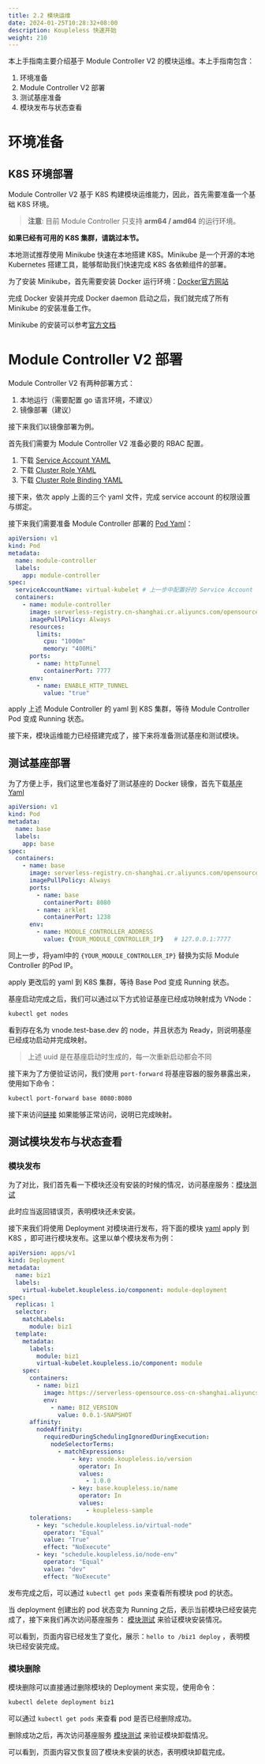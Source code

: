 ```yaml
---
title: 2.2 模块运维
date: 2024-01-25T10:28:32+08:00
description: Koupleless 快速开始
weight: 210
---
```


本上手指南主要介绍基于 Module Controller V2 的模块运维。本上手指南包含：

1. 环境准备
2. Module Controller V2 部署
3. 测试基座准备
4. 模块发布与状态查看

# 环境准备

## K8S 环境部署

Module Controller V2 基于 K8S 构建模块运维能力，因此，首先需要准备一个基础 K8S 环境。

> **注意**: 目前 Module Controller 只支持 **arm64 / amd64** 的运行环境。

**如果已经有可用的 K8S 集群，请跳过本节。**

本地测试推荐使用 Minikube 快速在本地搭建 K8S。Minikube 是一个开源的本地 Kubernetes 搭建工具，能够帮助我们快速完成 K8S 各依赖组件的部署。

为了安装 Minikube，首先需要安装 Docker 运行环境：[Docker官方网站](https://www.docker.com/get-started/)

完成 Docker 安装并完成 Docker daemon 启动之后，我们就完成了所有 Minikube 的安装准备工作。

Minikube 的安装可以参考[官方文档](https://minikube.sigs.k8s.io/docs/start/?arch=%2Fmacos%2Farm64%2Fstable%2Fbinary+download)

# Module Controller V2 部署

Module Controller V2 有两种部署方式：
1. 本地运行（需要配置 go 语言环境，不建议）
2. 镜像部署（建议）

接下来我们以镜像部署为例。

首先我们需要为 Module Controller V2 准备必要的 RBAC 配置。

1. 下载 [Service Account YAML](https://github.com/koupleless/module-controller/blob/main/samples/rbac/base_service_account.yaml)
2. 下载 [Cluster Role YAML](https://github.com/koupleless/module-controller/blob/main/samples/rbac/base_service_account_cluster_role.yaml)
3. 下载 [Cluster Role Binding YAML](https://github.com/koupleless/module-controller/blob/main/samples/rbac/base_service_account_cluster_role_binding.yaml)

接下来，依次 apply 上面的三个 yaml 文件，完成 service account 的权限设置与绑定。

接下来我们需要准备 Module Controller 部署的 [Pod Yaml](https://github.com/koupleless/module-controller/tree/main/example/quick-start/module-controller.yaml)：

```yaml
apiVersion: v1
kind: Pod
metadata:
  name: module-controller
  labels:
    app: module-controller
spec:
  serviceAccountName: virtual-kubelet # 上一步中配置好的 Service Account
  containers:
    - name: module-controller
      image: serverless-registry.cn-shanghai.cr.aliyuncs.com/opensource/release/module-controller-v2:v2.1.2 # 已经打包好的镜像
      imagePullPolicy: Always
      resources:
        limits:
          cpu: "1000m"
          memory: "400Mi"
      ports:
        - name: httpTunnel
          containerPort: 7777
      env:
        - name: ENABLE_HTTP_TUNNEL
          value: "true"
```

apply 上述 Module Controller 的 yaml 到 K8S 集群，等待 Module Controller Pod 变成 Running 状态。

接下来，模块运维能力已经搭建完成了，接下来将准备测试基座和测试模块。

## 测试基座部署

为了方便上手，我们这里也准备好了测试基座的 Docker 镜像，首先下载[基座 Yaml](https://github.com/koupleless/module-controller/tree/main/example/quick-start/base.yaml)

```yaml
apiVersion: v1
kind: Pod
metadata:
  name: base
  labels:
    app: base
spec:
  containers:
    - name: base
      image: serverless-registry.cn-shanghai.cr.aliyuncs.com/opensource/test/base-web:1.4.0 # 已经打包好的镜像, 镜像来源 https://github.com/koupleless/samples/blob/main/springboot-samples/web/tomcat/Dockerfile
      imagePullPolicy: Always
      ports:
        - name: base
          containerPort: 8080
        - name: arklet
          containerPort: 1238
      env:
        - name: MODULE_CONTROLLER_ADDRESS
          value: {YOUR_MODULE_CONTROLLER_IP}   # 127.0.0.1:7777
```

同上一步，将yaml中的 `{YOUR_MODULE_CONTROLLER_IP}` 替换为实际 Module Controller 的Pod IP。

apply 更改后的 yaml 到 K8S 集群，等待 Base Pod 变成 Running 状态。

基座启动完成之后，我们可以通过以下方式验证基座已经成功映射成为 VNode：

```bash
kubectl get nodes
```

看到存在名为 vnode.test-base.dev 的 node，并且状态为 Ready，则说明基座已经成功启动并完成映射。

> 上述 uuid 是在基座启动时生成的，每一次重新启动都会不同

接下来为了方便验证访问，我们使用 `port-forward` 将基座容器的服务暴露出来，使用如下命令：

```bash
kubectl port-forward base 8080:8080
```

接下来访问[链接](http://localhost:8080/biz1) 如果能够正常访问，说明已完成映射。

## 测试模块发布与状态查看

### 模块发布

为了对比，我们首先看一下模块还没有安装的时候的情况，访问基座服务：[模块测试](http://localhost:8080/biz1)

此时应当返回错误页，表明模块还未安装。

接下来我们将使用 Deployment 对模块进行发布，将下面的模块 [yaml](https://github.com/koupleless/module-controller/tree/main/example/quick-start/module.yaml) apply 到 K8S ，即可进行模块发布。这里以单个模块发布为例：

```yaml
apiVersion: apps/v1
kind: Deployment
metadata:
  name: biz1
  labels:
    virtual-kubelet.koupleless.io/component: module-deployment
spec:
  replicas: 1
  selector:
    matchLabels:
      module: biz1
  template:
    metadata:
      labels:
        module: biz1
        virtual-kubelet.koupleless.io/component: module
    spec:
      containers:
        - name: biz1
          image: https://serverless-opensource.oss-cn-shanghai.aliyuncs.com/module-packages/stable/biz1-web-single-host-0.0.1-SNAPSHOT-ark-biz.jar
          env:
            - name: BIZ_VERSION
              value: 0.0.1-SNAPSHOT
      affinity:
        nodeAffinity:
          requiredDuringSchedulingIgnoredDuringExecution:
            nodeSelectorTerms:
              - matchExpressions:
                  - key: vnode.koupleless.io/version
                    operator: In
                    values:
                      - 1.0.0
                  - key: base.koupleless.io/name
                    operator: In
                    values:
                      - koupleless-sample
      tolerations:
        - key: "schedule.koupleless.io/virtual-node"
          operator: "Equal"
          value: "True"
          effect: "NoExecute"
        - key: "schedule.koupleless.io/node-env"
          operator: "Equal"
          value: "dev"
          effect: "NoExecute"
```

发布完成之后，可以通过 `kubectl get pods` 来查看所有模块 pod 的状态。

当 deployment 创建出的 pod 状态变为 Running 之后，表示当前模块已经安装完成了，接下来我们再次访问基座服务： [模块测试](http://localhost:8080/biz1) 来验证模块安装情况。

可以看到，页面内容已经发生了变化，展示：`hello to /biz1 deploy` ，表明模块已经安装完成。

### 模块删除

模块删除可以直接通过删除模块的 Deployment 来实现，使用命令：

```bash
kubectl delete deployment biz1
```

可以通过 `kubectl get pods` 来查看 pod 是否已经删除成功。

删除成功之后，再次访问基座服务 [模块测试](http://localhost:8080/biz1) 来验证模块卸载情况。

可以看到，页面内容又恢复回了模块未安装的状态，表明模块卸载完成。
